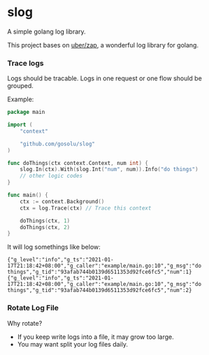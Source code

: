 # slog
A simple golang log library.


This project bases on [uber/zap](https://github.com/uber-go/zap), a wonderful log library for golang.


### Trace logs
Logs should be tracable. Logs in one request or one flow should be grouped.

Example:
```go
package main

import (
    "context"

    "github.com/gosolu/slog"
)

func doThings(ctx context.Context, num int) {
    slog.In(ctx).With(slog.Int("num", num)).Info("do things")
    // other logic codes
}

func main() {
    ctx := context.Background()
    ctx = log.Trace(ctx) // Trace this context

    doThings(ctx, 1)
    doThings(ctx, 2)
}
```
It will log somethings like below:
```
{"g_level":"info","g_ts":"2021-01-17T21:18:42+08:00","g_caller":"example/main.go:10","g_msg":"do things","g_tid":"93afab744b0139d6511353d92fce6fc5","num":1}
{"g_level":"info","g_ts":"2021-01-17T21:18:42+08:00","g_caller":"example/main.go:10","g_msg":"do things","g_tid":"93afab744b0139d6511353d92fce6fc5","num":2}
```


### Rotate Log File
Why rotate?

- If you keep write logs into a file, it may grow too large.
- You may want split your log files daily.




